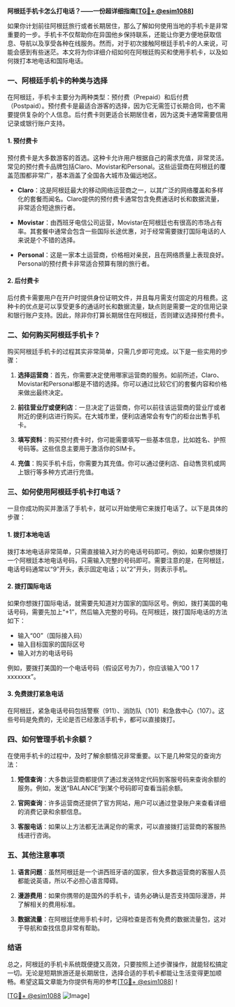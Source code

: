 **阿根廷手机卡怎么打电话？——一份超详细指南[[TG💪+ @esim1088](https://t.me/s/esim1088)]**

如果你计划前往阿根廷旅行或者长期居住，那么了解如何使用当地的手机卡是非常重要的一步。手机卡不仅帮助你在异国他乡保持联系，还能让你更方便地获取信息、导航以及享受各种在线服务。然而，对于初次接触阿根廷手机卡的人来说，可能会感到有些迷茫。本文将为你详细介绍如何在阿根廷购买和使用手机卡，以及如何拨打本地电话和国际电话。

### 一、阿根廷手机卡的种类与选择

在阿根廷，手机卡主要分为两种类型：预付费（Prepaid）和后付费（Postpaid）。预付费卡是最适合游客的选择，因为它无需签订长期合同，也不需要提供复杂的个人信息。后付费卡则更适合长期居住者，因为这类卡通常需要信用记录或银行账户支持。

#### 1. 预付费卡
预付费卡是大多数游客的首选。这种卡允许用户根据自己的需求充值，非常灵活。常见的预付费卡品牌包括Claro、Movistar和Personal。这些运营商在阿根廷的覆盖范围都非常广，基本涵盖了全国各大城市及偏远地区。

- **Claro**：这是阿根廷最大的移动网络运营商之一，以其广泛的网络覆盖和多样化的套餐而闻名。Claro提供的预付费卡通常包含免费通话时长和数据流量，非常适合短途旅行者。
  
- **Movistar**：由西班牙电信公司运营，Movistar在阿根廷也有很高的市场占有率。其套餐中通常会包含一些国际长途优惠，对于经常需要拨打国际电话的人来说是个不错的选择。

- **Personal**：这是一家本土运营商，价格相对亲民，且在网络质量上表现良好。Personal的预付费卡非常适合预算有限的旅行者。

#### 2. 后付费卡
后付费卡需要用户在开户时提供身份证明文件，并且每月需支付固定的月租费。这种卡的优点是可以享受更多的通话时长和数据流量，缺点则是需要一定的信用记录和银行账户支持。因此，除非你打算长期居住在阿根廷，否则建议选择预付费卡。

### 二、如何购买阿根廷手机卡？

购买阿根廷手机卡的过程其实非常简单，只需几步即可完成。以下是一些实用的步骤：

1. **选择运营商**：首先，你需要决定使用哪家运营商的服务。如前所述，Claro、Movistar和Personal都是不错的选择。你可以通过比较它们的套餐内容和价格来做出最终决定。

2. **前往营业厅或便利店**：一旦决定了运营商，你可以前往该运营商的营业厅或者附近的便利店进行购买。在大城市里，便利店通常会有专门的柜台出售手机卡。

3. **填写资料**：购买预付费卡时，你可能需要填写一些基本信息，比如姓名、护照号码等。这些信息主要用于激活你的SIM卡。

4. **充值**：购买手机卡后，你需要为其充值。你可以通过便利店、自动售货机或网上银行等多种方式进行充值。

### 三、如何使用阿根廷手机卡打电话？

一旦你成功购买并激活了手机卡，就可以开始使用它来拨打电话了。以下是具体的步骤：

#### 1. 拨打本地电话
拨打本地电话非常简单，只需直接输入对方的电话号码即可。例如，如果你想拨打一个阿根廷本地电话号码，只需输入完整的号码即可。需要注意的是，在阿根廷，电话号码通常以“9”开头，表示固定电话；以“2”开头，则表示手机。

#### 2. 拨打国际电话
如果你想拨打国际电话，就需要先知道对方国家的国际区号。例如，拨打美国的电话号码，需要先加上“+1”，然后输入完整的号码。在阿根廷，拨打国际电话的方法如下：
- 输入“00”（国际接入码）
- 输入目标国家的国际区号
- 输入对方的电话号码

例如，要拨打美国的一个电话号码（假设区号为7），你应该输入“00 1 7 xxxxxxx”。

#### 3. 免费拨打紧急电话
在阿根廷，紧急电话号码包括警察（911）、消防队（101）和急救中心（107）。这些号码是免费的，无论是否已经激活手机卡，都可以直接拨打。

### 四、如何管理手机卡余额？

在使用手机卡的过程中，及时了解余额情况非常重要。以下是几种常见的查询方法：

1. **短信查询**：大多数运营商都提供了通过发送特定代码到客服号码来查询余额的服务。例如，发送“BALANCE”到某个号码即可查看当前余额。

2. **官网查询**：许多运营商还提供了官方网站，用户可以通过登录账户来查看详细的消费记录和余额信息。

3. **客服电话**：如果以上方法都无法满足你的需求，可以直接拨打运营商的客服热线进行咨询。

### 五、其他注意事项

1. **语言问题**：虽然阿根廷是一个讲西班牙语的国家，但大多数运营商的客服人员都能说英语，所以不必担心语言障碍。

2. **漫游费用**：如果你携带的是国外的手机卡，请务必确认是否支持国际漫游，并了解相关的费用标准。

3. **数据流量**：在阿根廷使用手机卡时，记得检查是否有免费的数据流量包，这对于导航和查找信息非常有帮助。

### 结语

总之，阿根廷的手机卡系统既便捷又高效，只要按照上述步骤操作，就能轻松搞定一切。无论是短期旅游还是长期居住，选择合适的手机卡都能让生活变得更加顺畅。希望这篇文章能为你提供有用的参考[[TG💪+ @esim1088](https://t.me/s/esim1088)]！

[[TG💪+ @esim1088](https://t.me/s/esim1088) ![Image](https://i.postimg.cc/4NQfJmqS/Snipaste-2025-05-13-00-14-12.png)]